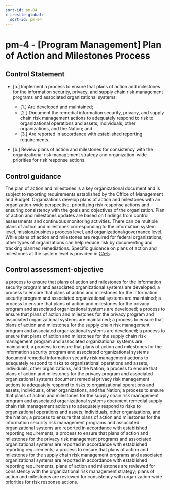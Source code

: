 ```yaml
---
sort-id: pm-04
x-trestle-global:
  sort-id: pm-04
---
```


# pm-4 - \[Program Management\] Plan of Action and Milestones Process

## Control Statement

- \[a.\] Implement a process to ensure that plans of action and milestones for the information security, privacy, and supply chain risk management programs and associated organizational systems:

  - \[1.\] Are developed and maintained;
  - \[2.\] Document the remedial information security, privacy, and supply chain risk management actions to adequately respond to risk to organizational operations and assets, individuals, other organizations, and the Nation; and
  - \[3.\] Are reported in accordance with established reporting requirements.

- \[b.\] Review plans of action and milestones for consistency with the organizational risk management strategy and organization-wide priorities for risk response actions.

## Control guidance

The plan of action and milestones is a key organizational document and is subject to reporting requirements established by the Office of Management and Budget. Organizations develop plans of action and milestones with an organization-wide perspective, prioritizing risk response actions and ensuring consistency with the goals and objectives of the organization. Plan of action and milestones updates are based on findings from control assessments and continuous monitoring activities. There can be multiple plans of action and milestones corresponding to the information system level, mission/business process level, and organizational/governance level. While plans of action and milestones are required for federal organizations, other types of organizations can help reduce risk by documenting and tracking planned remediations. Specific guidance on plans of action and milestones at the system level is provided in [CA-5](#ca-5).

## Control assessment-objective

a process to ensure that plans of action and milestones for the information security program and associated organizational systems are developed;
a process to ensure that plans of action and milestones for the information security program and associated organizational systems are maintained;
a process to ensure that plans of action and milestones for the privacy program and associated organizational systems are developed;
a process to ensure that plans of action and milestones for the privacy program and associated organizational systems are maintained;
a process to ensure that plans of action and milestones for the supply chain risk management program and associated organizational systems are developed;
a process to ensure that plans of action and milestones for the supply chain risk management program and associated organizational systems are maintained;
a process to ensure that plans of action and milestones for the information security program and associated organizational systems document remedial information security risk management actions to adequately respond to risks to organizational operations and assets, individuals, other organizations, and the Nation;
a process to ensure that plans of action and milestones for the privacy program and associated organizational systems document remedial privacy risk management actions to adequately respond to risks to organizational operations and assets, individuals, other organizations, and the Nation;
a process to ensure that plans of action and milestones for the supply chain risk management program and associated organizational systems document remedial supply chain risk management actions to adequately respond to risks to organizational operations and assets, individuals, other organizations, and the Nation;
a process to ensure that plans of action and milestones for the information security risk management programs and associated organizational systems are reported in accordance with established reporting requirements;
a process to ensure that plans of action and milestones for the privacy risk management programs and associated organizational systems are reported in accordance with established reporting requirements;
a process to ensure that plans of action and milestones for the supply chain risk management programs and associated organizational systems are reported in accordance with established reporting requirements;
plans of action and milestones are reviewed for consistency with the organizational risk management strategy;
plans of action and milestones are reviewed for consistency with organization-wide priorities for risk response actions.
